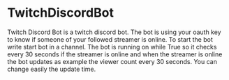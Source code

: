 # TwitchDiscordBot
Twitch Discord Bot
is a twitch discord bot.
The bot is using your oauth key to know if someone of your followed streamer is online.
To start the bot write start bot in a channel.
The bot is running on while True so it checks every 30 seconds if the streamer is online and when the streamer is online the bot updates as example the viewer count every 30 seconds.
You can change easily the update time.

